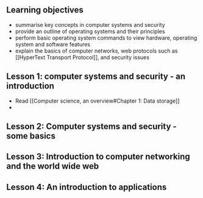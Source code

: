 ## Learning objectives
- summarise key concepts in computer systems and security
- provide an outline of operating systems and their principles
- perform basic operating system commands to view hardware, operating system and software features
- explain the basics of computer networks, web protocols such as [[HyperText Transport Protocol]], and security issues
## Lesson 1: computer systems and security - an introduction
- Read [[Computer science, an overview#Chapter 1: Data storage]]
- 

## Lesson 2: Computer systems and security - some basics

## Lesson 3: Introduction to computer networking and the world wide web

## Lesson 4: An introduction to applications